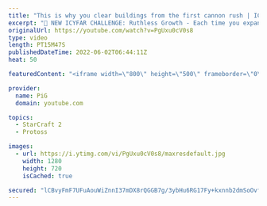 ```yaml
---
title: "This is why you clear buildings from the first cannon rush | ICYFAR \"One Base Openers\" - StarCraft 2"
excerpt: "🤯 NEW ICYFAR CHALLENGE: Ruthless Growth - Each time you expand, you have to attack! Send submissions to eonblu95@gmail.com as attachment AND only ICYFAR as the subject. Max 1 replay per person. Latest submission is on the 21st June. -- 🤯 In this week’s episode of I Cast Your Freakin Awesome Replays"
originalUrl: https://youtube.com/watch?v=PgUxu0cV0s8
type: video
length: PT15M47S
publishedDateTime: 2022-06-02T06:44:11Z
heat: 50

featuredContent: "<iframe width=\"800\" height=\"500\" frameborder=\"0\" src=\"https://www.youtube.com/embed/PgUxu0cV0s8\" allow=\"accelerometer; autoplay; encrypted-media; gyroscope; picture-in-picture\" allowfullscreen></iframe>"

provider:
  name: PiG
  domain: youtube.com

topics:
  - StarCraft 2
  - Protoss

images:
  - url: https://i.ytimg.com/vi/PgUxu0cV0s8/maxresdefault.jpg
    width: 1280
    height: 720
    isCached: true

secured: "lCBvyFmF7UFuAouWiZnnI37mDX8rQGGB7g/3ybHu6RG17Fy+kxnnb2dmSoOvflvfWPrrvDont2ILYKOelZv8OyKLAY4LpOepyyGbtnuttSN5XNBYm67cCQeBffRspV24QgyufOzwS9CYo97iaHxKISh1wvWsJDJVagd7vgsjY2VDK6gjr/JH/iMHUT+qiYTi4aNZi31k/PoGc3UWkNPqHm+eRvFwFbPIqvTd2aYR/r7lDj0QvXz9jwshW9VZujetp9hpAKOVwHxGDNpV4lpv4SEr4ep5eSVcyy9IkCTiOO/IyrCfFLdaI4mQCkeQvkpulFRe05Uk2euazOrBndAg+UuvBWumbcRIrsy6FMNElAg0VZxCV0WiBK3cUV4K9VHLPYhwUFsUs6lHRarEj1ax3T8TN2Sg9fH0QEYhb72ct+g=;86rauqOp+adU92zhdxbhhg=="
---
```


